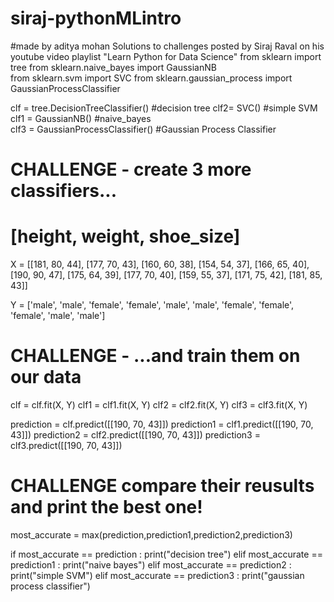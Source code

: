 # siraj-pythonMLintro
#made by aditya mohan
Solutions to challenges posted by Siraj Raval on his youtube video playlist "Learn Python for Data Science"
from sklearn import tree
from sklearn.naive_bayes import GaussianNB							
from sklearn.svm import SVC
from sklearn.gaussian_process import GaussianProcessClassifier

						
clf = tree.DecisionTreeClassifier()			#decision tree
clf2= SVC() 						#simple SVM
clf1 = GaussianNB() 					#naive_bayes					
clf3 = GaussianProcessClassifier()			#Gaussian Process Classifier
# CHALLENGE - create 3 more classifiers...

# [height, weight, shoe_size]
X = [[181, 80, 44], [177, 70, 43], [160, 60, 38], [154, 54, 37], [166, 65, 40],
     [190, 90, 47], [175, 64, 39],
     [177, 70, 40], [159, 55, 37], [171, 75, 42], [181, 85, 43]]

Y = ['male', 'male', 'female', 'female', 'male', 'male', 'female', 'female',
     'female', 'male', 'male']


# CHALLENGE - ...and train them on our data
clf = clf.fit(X, Y)
clf1 = clf1.fit(X, Y)
clf2 = clf2.fit(X, Y)
clf3 = clf3.fit(X, Y)


prediction = clf.predict([[190, 70, 43]])
prediction1 = clf1.predict([[190, 70, 43]])
prediction2 = clf2.predict([[190, 70, 43]])
prediction3 = clf3.predict([[190, 70, 43]])


# CHALLENGE compare their reusults and print the best one!

most_accurate = max(prediction,prediction1,prediction2,prediction3)

if most_accurate == prediction :
    print("decision tree")
elif most_accurate == prediction1 :
    print("naive bayes")
elif most_accurate == prediction2 :
    print("simple SVM")
elif most_accurate == prediction3 :
    print("gaussian process classifier")


